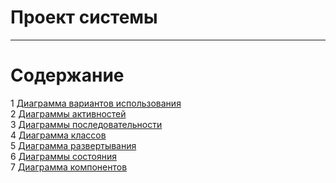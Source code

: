 # Проект системы
---

# Содержание
1 [Диаграмма вариантов использования](Use%20Case/README.md)  
2 [Диаграммы активностей](Activity/README.md)    
3 [Диаграммы последовательности](Sequence/README.md)    
4 [Диаграмма классов](Class/README.md)   
5 [Диаграмма развертывания](Deployment/README.md)  
6 [Диаграммы состояния](State/README.md)    
7 [Диаграмма компонентов](ComponentREADME.md)
